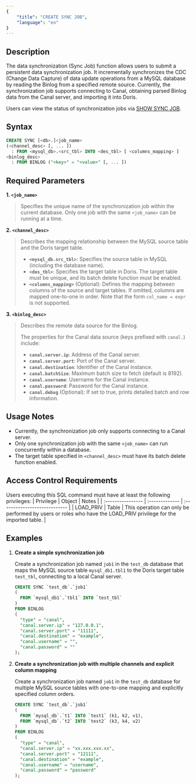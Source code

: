 ```yaml
---
{
    "title": "CREATE SYNC JOB",
    "language": "en"
}
---
```


<!--
Licensed to the Apache Software Foundation (ASF) under one
or more contributor license agreements.  See the NOTICE file
distributed with this work for additional information
regarding copyright ownership.  The ASF licenses this file
to you under the Apache License, Version 2.0 (the
"License"); you may not use this file except in compliance
with the License.  You may obtain a copy of the License at

  http://www.apache.org/licenses/LICENSE-2.0

Unless required by applicable law or agreed to in writing,
software distributed under the License is distributed on an
"AS IS" BASIS, WITHOUT WARRANTIES OR CONDITIONS OF ANY
KIND, either express or implied.  See the License for the
specific language governing permissions and limitations
under the License.
-->


## Description

The data synchronization (Sync Job) function allows users to submit a persistent data synchronization job. It incrementally synchronizes the CDC (Change Data Capture) of data update operations from a MySQL database by reading the Binlog from a specified remote source. Currently, the synchronization job supports connecting to Canal, obtaining parsed Binlog data from the Canal server, and importing it into Doris.

Users can view the status of synchronization jobs via [SHOW SYNC JOB](../../../../sql-manual/sql-statements/data-modification/load-and-export/SHOW-SYNC-JOB).

## Syntax

```sql
CREATE SYNC [<db>.]<job_name>
(<channel_desc> [, ... ])
  : FROM <mysql_db>.<src_tbl> INTO <des_tbl> [ <columns_mapping> ]
<binlog_desc>
  : FROM BINLOG ("<key>" = "<value>" [, ... ])
```

## Required Parameters

**1. `<job_name>`**

> Specifies the unique name of the synchronization job within the current database. Only one job with the same `<job_name>` can be running at a time.

**2. `<channel_desc>`**

> Describes the mapping relationship between the MySQL source table and the Doris target table.
>
>
> - **`<mysql_db.src_tbl>`**: Specifies the source table in MySQL (including the database name).
> - **`<des_tbl>`**: Specifies the target table in Doris. The target table must be unique, and its batch delete function must be enabled.
> - **`<columns_mapping>`** (Optional): Defines the mapping between columns of the source and target tables. If omitted, columns are mapped one-to-one in order. Note that the form `col_name = expr` is not supported.

**3. `<binlog_desc>`**

> Describes the remote data source for the Binlog.
>
> The properties for the Canal data source (keys prefixed with `canal.`) include:
>
> - **`canal.server.ip`**: Address of the Canal server.
> - **`canal.server.port`**: Port of the Canal server.
> - **`canal.destination`**: Identifier of the Canal instance.
> - **`canal.batchSize`**: Maximum batch size to fetch (default is 8192).
> - **`canal.username`**: Username for the Canal instance.
> - **`canal.password`**: Password for the Canal instance.
> - **`canal.debug`** (Optional): If set to true, prints detailed batch and row information.

## Usage Notes

- Currently, the synchronization job only supports connecting to a Canal server.
- Only one synchronization job with the same `<job_name>` can run concurrently within a database.
- The target table specified in `<channel_desc>` must have its batch delete function enabled.

## Access Control Requirements

Users executing this SQL command must have at least the following privileges:
| Privilege | Object | Notes                |
| :---------------- | :------------- | :---------------------------- |
| LOAD_PRIV        | Table   | This operation can only be performed by users or roles who have the LOAD_PRIV privilege for the imported table. |

## Examples

1. **Create a simple synchronization job**

   Create a synchronization job named `job1` in the `test_db` database that maps the MySQL source table `mysql_db1.tbl1` to the Doris target table `test_tbl`, connecting to a local Canal server.

   ```sql
   CREATE SYNC `test_db`.`job1`
   (
     FROM `mysql_db1`.`tbl1` INTO `test_tbl`
   )
   FROM BINLOG
   (
     "type" = "canal",
     "canal.server.ip" = "127.0.0.1",
     "canal.server.port" = "11111",
     "canal.destination" = "example",
     "canal.username" = "",
     "canal.password" = ""
   );
   ```

2. **Create a synchronization job with multiple channels and explicit column mapping**

   Create a synchronization job named `job1` in the `test_db` database for multiple MySQL source tables with one-to-one mapping and explicitly specified column orders.

   ```sql
   CREATE SYNC `test_db`.`job1`
   (
     FROM `mysql_db`.`t1` INTO `test1` (k1, k2, v1),
     FROM `mysql_db`.`t2` INTO `test2` (k3, k4, v2)
   )
   FROM BINLOG
   (
     "type" = "canal",
     "canal.server.ip" = "xx.xxx.xxx.xx",
     "canal.server.port" = "12111",
     "canal.destination" = "example",
     "canal.username" = "username",
     "canal.password" = "password"
   );
   ```